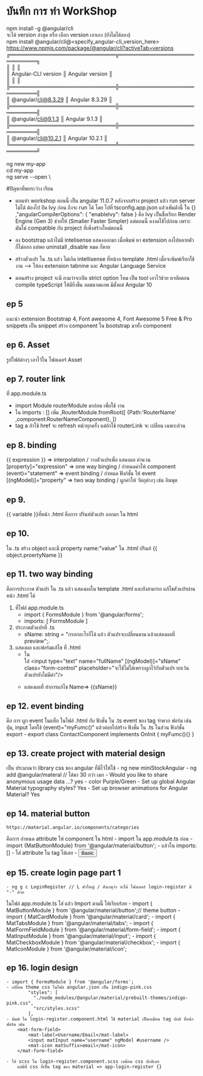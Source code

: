 # บันทึก การ ทำ WorkShop

npm install -g @angular/cli \
จะได้ version ล่าสุด หรือ เลือก version เอาเอง (ยังไมได้ลอง) \
npm install @angular/cli@<specify_angular-cli_version_here> \
https://www.npmjs.com/package/@angular/cli?activeTab=versions \
╔════════════════════════════╦════════════════════════════╗    <br/>
║                            ║                            ║    <br/>
║ Angular-CLI version        ║ Angular version            ║    <br/>
║                            ║                            ║    <br/>
╠════════════════════════════╬════════════════════════════╣    <br/>
║ @angular/cli@8.3.29        ║ Angular 8.3.29             ║    <br/>
╠════════════════════════════╬════════════════════════════╣    <br/>
║ @angular/cli@9.1.3         ║ Angular 9.1.3              ║    <br/>
╠════════════════════════════╬════════════════════════════╣    <br/>
║ @angular/cli@10.2.1        ║ Angular 10.2.1             ║    <br/>
╚════════════════════════════╩════════════════════════════╝    <br/>
\
ng new my-app \
cd my-app \
ng serve --open \




#ปัญหาที่พบระว่าง เรียน
- ตอนทำ workshop ตอนนี้ เป็น angular 11.0.7 หลังจากสร้าง project แล้ว run server ไม่ได้ ต้องไป ปิด Ivy ก่อน ถึงจะ run ได้ โดย ไปที่ tsconfig.app.json แล้วเพิ่มดังนี้ ใน {}
 		,"angularCompilerOptions": {
			"enableIvy": false
		}
	คือ Ivy เป็นชื่อเรียก Render Engine (Gen 3) ช่วยให้ (Smaller Faster Simpler)  แต่ตอนนี้ คงงดใช้ไปก่อน เพราะ มันไม่ compatible กับ project ที่เพิ่งสร้างใหม่ตอนนี้

- ลง bootstrap แล้วไม่มี intelisense แสดงออกมา เมื่อพิมพ์  หา extension ลงไปหลายตัว ก็ไม่ออก แต่พอ uninstall ,disable หมด ก็หาย
- สร้างตัวแปร ใน .ts แล้ว ไม่เกิด intellisense ที่หน้าอ template .html เมื่อจะพิมพ์เรียกใช้งาน  --> ให้ลง extension tabnine และ  Angular Language Service
- ตอนสร้าง project จะมี ถามว่าจะเปิด strict option ไหม เป็น tool เอาไว้ช่วย หาบัคตอน compile typeScript ให้ดียิ่งขึ้น ลดขนาดแอพ มีตั้งแต่ Angular 10 

## ep 5
แนะนำ extension Bootstrap 4, Font awesome 4, Font Awesome 5 Free & Pro snippets
เป็น snippet สร้าง component ใน bootstrap มาทั้ง component

## ep 6. Asset
รูปไฟล์ต่างๆ เอาไว้ใน โฟลเดอร์ Asset

## ep 7. router link 
ที่  app.module.ts
 - import Module routerModule มาก่อน เพื่อใช้ งาน
 - ใน imports : [] เพิ่ม 
	,RouterModule.fromRoot([
		{Path:'RouterName' ,component:RouterNameComponent},
	])
 - tag a ถ้าใช้ href จะ refresh หน้าทุกครั้ง แต่ถ้าใช้ routerLink จะ เปลี่ยน เฉพาะส่วน

## ep 8. binding
{{ expression }}	=> interpolation / วางตัวแปรเพื่อ แสดงผล คำนวน 
[property]="expression"	=> one way binging / กำหนดค่าให้ component
(event)="statement"	=> event binding / กำหนด ฟังก์ชั้น ให้ event
[(ngModel)]="property"	=> two way binding / ผูกค่าให้ วัตถุต่างๆ เช่น อินพุต

## ep 9.
 {{ variable }}ที่หน้า .html คือการ ปรินท์ตัวแปร ออกมา ใน html
 
## ep 10.
ใน .ts สร้าง object และมี property name:"value"
ใน .html ปรินท์ {{ object.proertyName }} 

## ep 11. two way binding
 คือการประกาศ ตัวแปร ใน .ts แล้ว แสดงผลใน template .html และยังสามารถ แก้ไขตัวแปรผ่านหน้า .html ได้
 1. ที่ไฟล์ app.module.ts
	- import { FormsModule } from '@angular/forms';
	- imports: [ FormsModule ]
 2. ประกาศตัวแปรที่ .ts 
	- sName: string = "กรอกอะไรก็ได้ แล้ว ตัวแปรจะเปลี่ยนตาม แล้วแสดงผลที่ preview";.
 3. แสดงผล และฟอร์มแก้ไข ที่ .html 
	- ใน <form> ใส่ <input type="text" name="fullName" [(ngModel)]="sName" class="form-control" placeholder="จะใช้ไม่ได้เพราะผูกไว้กับตัวแปร ยกเว้นตัวแปรยังไม่มีค่า"/>
	- แสดงผลที่ ทำการแก้ไข Name=> {{sName}}<br>
	
## ep 12. event binding
 คือ การ ผูก event ในแท็ก ในไฟล์ .html กับ ฟังชั่น	ใน .ts
 event ของ tag จำพวก ฟอร์ม เช่น ปุ่ม, input โดยใช้ (event)="myFumc()"
 แล้วค่อยไปสร้าง ฟังชั่น ใน .ts ในส่วน ฟังก์ชั้น export 
	- export class ContactComponent implements OnInit { myFumc(){} }
 
## ep 13. create project with material design
 เป็น ประมาณว่า library css ของ angular ที่มีไว้ให้ใช้
	- ng new miniStockAngular
	- ng add @angular/materal   // ได้มา 30 กว่า เมก
		- Would you like to share anonymous usage data ...? yes
		- color Purple/Green
		- Set up global Angular Material typography styles? Yes
		- Set up browser animations for Angular Material? Yes
 
## ep 14. material button
	https://material.angular.io/components/categories
 คือการ กำหนด attribute ให้ component ใน html
	- import ใน app.module.ts ก่อน 
		- import {MatButtonModule} from '@angular/material/button'; 
	- แล้วใน imports: [] 
	- ใส่ attribute ใน tag ได้เลย
		- <button mat-button>Basic</button>
 
## ep 15. create login page part 1
	- ng g c LoginRegister // L ตัวใหญ๋ / สังเกตุว่า จะได้ โฟลเดอร์ login-register มี "-" ด้วย
 ในไฟล์ app.module.ts ใส่ แล้ว Import ตามนี้ ให้เรียบร้อย 
	- import { MatButtonModule } from '@angular/material/button';// theme button
	- import { MatCardModule } from '@angular/material/card';
	- import { MatTabsModule } from '@angular/material/tabs';
	- import { MatFormFieldModule } from '@angular/material/form-field';
	- import { MatInputModule } from '@angular/material/input';
	- import { MatCheckboxModule } from '@angular/material/checkbox';
	- import { MatIconModule } from '@angular/material/icon';
 
## ep 16. login design
	- import { FormsModule } from '@angular/forms';
	- เปลี่ยน theme css ในไฟล์ angular.json เป็น indigo-pink.css 
            "styles": [
              "./node_modules/@angular/material/prebuilt-themes/indigo-pink.css",
              "src/styles.scss"
            ],
	- พิมพ์ ใน login-register.component.html ใช้ material เป็นเหมือน tag ปกติ ที่หน้า ฟอร์ม เช่น 
		<mat-form-field>
            <mat-label>Username/Email</mat-label>
            <input matInput name="username" ngModel #username />
            <mat-icon matSuffix>email</mat-icon>
        </mat-form-field>
		
	- ใส่ scss ใน login-register.component.scss เหมือน css ปกติเลย
		แต่มีที่ css ที่เป็น tag ของ material => app-login-register {}
 
 
 
 
 
 
 
 
 
 
 
 

